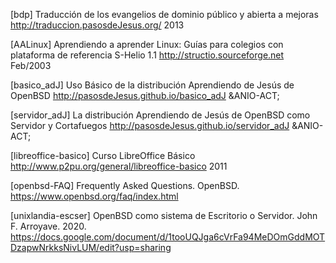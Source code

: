 
[bdp] Traducción de los evangelios de dominio público y abierta a mejoras <http://traduccion.pasosdeJesus.org/> 2013

[AALinux] Aprendiendo a aprender Linux: Guías para colegios con plataforma de referencia S-Helio 1.1 <http://structio.sourceforge.net> Feb/2003

[basico_adJ] Uso Básico de la distribución Aprendiendo de Jesús de OpenBSD <http://pasosdeJesus.github.io/basico_adJ> &ANIO-ACT;

[servidor_adJ] La distribución Aprendiendo de Jesús de OpenBSD como Servidor y Cortafuegos <http://pasosdeJesus.github.io/servidor_adJ> &ANIO-ACT;

[libreoffice-basico] Curso LibreOffice Básico <http://www.p2pu.org/general/libreoffice-basico> 2011

[openbsd-FAQ] Frequently Asked Questions. OpenBSD. <https://www.openbsd.org/faq/index.html>

[unixlandia-escser] OpenBSD como sistema de Escritorio o Servidor. John F. Arroyave. 2020. <https://docs.google.com/document/d/1tooUQJga6cVrFa94MeDOmGddMOTDzapwNrkksNivLUM/edit?usp=sharing>
